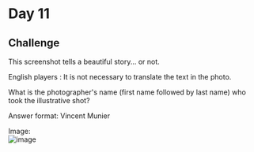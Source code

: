 # Day 11

## Challenge

This screenshot tells a beautiful story... or not.

English players : It is not necessary to translate the text in the photo.

What is the photographer's name (first name followed by last name) who took the illustrative shot?

Answer format: Vincent Munier

Image: <br>
![image](https://github.com/user-attachments/assets/f928da65-5827-497b-8ad4-49d983143f13)
